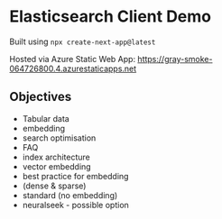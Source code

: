 # Elasticsearch Client Demo
Built using `npx create-next-app@latest`

Hosted via Azure Static Web App: https://gray-smoke-064726800.4.azurestaticapps.net

## Objectives
- Tabular data
- embedding
- search optimisation
- FAQ
- index architecture
- vector embedding
- best practice for embedding
- (dense & sparse)
- standard (no embedding)
- neuralseek - possible option